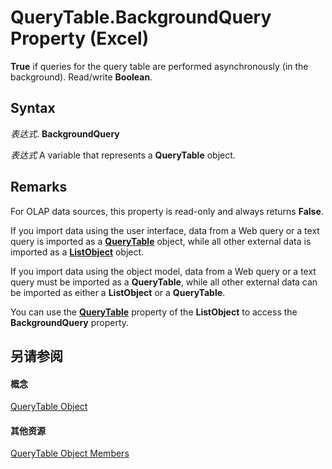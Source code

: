 
# QueryTable.BackgroundQuery Property (Excel)

 **True** if queries for the query table are performed asynchronously (in the background). Read/write **Boolean**.


## Syntax

 _表达式_. **BackgroundQuery**

 _表达式_ A variable that represents a **QueryTable** object.


## Remarks

For OLAP data sources, this property is read-only and always returns  **False**.

If you import data using the user interface, data from a Web query or a text query is imported as a  **[QueryTable](505b84ea-64b3-b4fe-741a-de6884eb69eb.md)** object, while all other external data is imported as a **[ListObject](46de6c4f-8ce0-0c7d-da59-6e52f5eab612.md)** object.

If you import data using the object model, data from a Web query or a text query must be imported as a  **QueryTable**, while all other external data can be imported as either a **ListObject** or a **QueryTable**.

You can use the  **[QueryTable](fe019d61-654a-9c87-0bf4-30590a1274ca.md)** property of the **ListObject** to access the **BackgroundQuery** property.


## 另请参阅


#### 概念


[QueryTable Object](505b84ea-64b3-b4fe-741a-de6884eb69eb.md)
#### 其他资源


[QueryTable Object Members](http://msdn.microsoft.com/library/9a61f024-c1dc-c11b-942f-ff2a6617bdc4%28Office.15%29.aspx)
